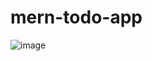 # mern-todo-app

![image](https://github.com/imehsans/mern-todo-app/assets/34196609/896501c0-e1f5-4ae7-ad98-d263866e3dc6)
